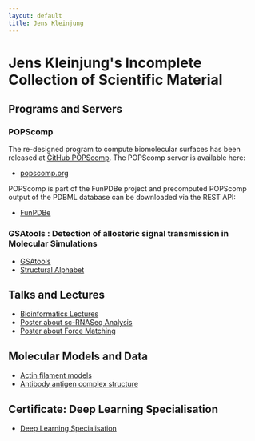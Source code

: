 ```yaml
---
layout: default
title: Jens Kleinjung 
---
```


# Jens Kleinjung's Incomplete Collection of Scientific Material

## Programs and Servers
### POPScomp
The re-designed program to compute biomolecular surfaces has been released at
[GitHub POPScomp](https://github.com/Fraternalilab/POPScomp).
The POPScomp server is available here:
* [popscomp.org](http://popscomp.org:3838)

POPScomp is part of the FunPDBe project and precomputed POPScomp output of the PDBML database
can be downloaded via the REST API:
* [FunPDBe](https://www.ebi.ac.uk/pdbe/funpdbe/)

### GSAtools : Detection of allosteric signal transmission in Molecular Simulations 
* [GSAtools](https://github.com/jkleinj/GSAtools)
* [Structural Alphabet](https://github.com/jkleinj/M32K25)

## Talks and Lectures
* [Bioinformatics Lectures](https://github.com/jkleinj/Bioinformatics_lectures)
* [Poster about sc-RNASeq Analysis](https://github.com/jkleinj/Latex_poster_ISMB_2017_Prague)
* [Poster about Force Matching](https://github.com/jkleinj/Latex_poster_ISMB_2016_Orlando)

## Molecular Models and Data
* [Actin filament models](https://github.com/jkleinj/AFMmodels)
* [Antibody antigen complex structure](http://www.rcsb.org/pdb/explore/explore.do?structureId=1f3r)

## Certificate: Deep Learning Specialisation
* [Deep Learning Specialisation](https://github.com/jkleinj/jkleinj.github.io/blob/master/docs/DeepLearningSpecialisation_Certificate.pdf)
